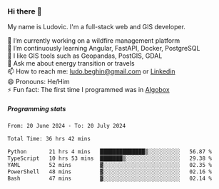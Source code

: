 ### Hi there 👋

My name is Ludovic. I'm a full-stack web and GIS developer.

 🔭 I’m currently working on a wildfire management platform<br/>
 🌱 I’m continuously learning Angular, FastAPI, Docker, PostgreSQL<br/>
 👯 I like GIS tools such as Geopandas, PostGIS, GDAL<br/>
 💬 Ask me about energy transition or travels<br/>
 📫 How to reach me: ludo.beghin@gmail.com or [Linkedin](https://www.linkedin.com/in/ludovic-beghin/)<br/>
 😄 Pronouns: He/Him<br/>
 ⚡ Fun fact: The first time I programmed was in [Algobox](https://fr.wikipedia.org/wiki/Algobox)<br/>

##### Programming stats
<!--START_SECTION:waka-->

```txt
From: 20 June 2024 - To: 20 July 2024

Total Time: 36 hrs 42 mins

Python       21 hrs 4 mins   ██████████████▒░░░░░░░░░░   56.87 %
TypeScript   10 hrs 53 mins  ███████▒░░░░░░░░░░░░░░░░░   29.38 %
YAML         52 mins         ▓░░░░░░░░░░░░░░░░░░░░░░░░   02.35 %
PowerShell   48 mins         ▓░░░░░░░░░░░░░░░░░░░░░░░░   02.16 %
Bash         47 mins         ▓░░░░░░░░░░░░░░░░░░░░░░░░   02.14 %
```

<!--END_SECTION:waka-->
